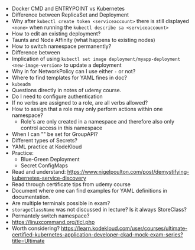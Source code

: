 * Docker CMD and ENTRYPOINT vs Kubernetes
* Difference between ReplicaSet and Deployment
* Why after `kubectl create token <serviceaccount>` there is still displayed `<none>` when running the `kubectl describe sa <serviceaccount>`
* How to edit an existing deployment?
* Taunts and Node Affinity (what happens to existing nodes)
* How to switch namespace permanently?
* Difference between 
* Implication of using `kubectl set image deployment/myapp-deployment <new-image-version>` to update a deployment
* Why in for NetworkPolicy can I use either `-` or not?
* Where to find templates for YAML fines in doc?
* `kubeadm`
* Questions directly in notes of udemy course.
* Do I need to configure authentication
* If no verbs are assigned to a role, are all verbs allowed?
* How to assign that a role may only perform actions within one namespace?
  * Role's are only created in a namespace and therefore also only control access in this namespace
* When I can "" be set for GroupAPI?
* Different types of Secrets?
* YAML practice at KodeKloud
* Practice:
  * Blue-Green Deployment
  * Secret ConfigMaps
* Read and understand: https://www.nigelpoulton.com/post/demystifying-kubernetes-service-discovery
* Read through certificate tips from udemy course
* Document where one can find examples for YAML definitions in documentation.
* Are multiple terminals possible in exam?
* `storageClassName` was not discussed in lecture? Is it always StoreClass?
* Permantely switch namespace?
* https://linuxcommand.org/tlcl.php
* Worth considering? https://learn.kodekloud.com/user/courses/ultimate-certified-kubernetes-application-developer-ckad-mock-exam-series?title=Ultimate